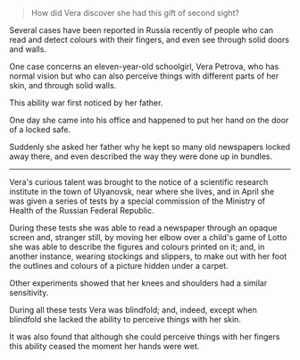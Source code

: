 > How did Vera discover she had this gift of second sight?

Several cases have been reported in Russia recently of people who can read and detect colours with their fingers, and even see through solid doors and walls.

One case concerns an eleven-year-old schoolgirl, Vera Petrova, who has normal vision but who can also perceive things with different parts of her skin, and through solid walls.

This ability war first noticed by her father.

One day she came into his office and happened to put her hand on the door of a locked safe.

Suddenly she asked her father why he kept so many old newspapers locked away there, and even described the way they were done up in bundles.

---

Vera's curious talent was brought to the notice of a scientific research institute in the town of Ulyanovsk, near where she lives, and in April she was given a series of tests by a special commission of the Ministry of Health of the Russian Federal Republic. 

During these tests she was able to read a newspaper through an opaque screen and, stranger still, by moving her elbow over a child's game of Lotto she was able to describe the figures and colours printed on it; and, in another instance, wearing stockings and slippers, to make out with her foot the outlines and colours of a picture hidden under a carpet. 

Other experiments showed that her knees and shoulders had a similar sensitivity.

During all these tests Vera was blindfold; and, indeed, except when blindfold she lacked the ability to perceive things with her skin.

It was also found that although she could perceive things with her fingers this ability ceased the moment her hands were wet.